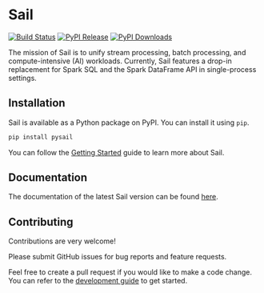 # Sail

[![Build Status](https://github.com/lakehq/sail/actions/workflows/build.yml/badge.svg?branch=main&event=push)](https://github.com/lakehq/sail/actions)
[![PyPI Release](https://img.shields.io/pypi/v/pysail)](https://pypi.org/project/pysail/)
[![PyPI Downloads](https://img.shields.io/pypi/dm/pysail.svg?label=PyPI%20Downloads)](https://pypi.org/project/pysail/)

The mission of Sail is to unify stream processing, batch processing, and compute-intensive (AI) workloads.
Currently, Sail features a drop-in replacement for Spark SQL and the Spark DataFrame API in single-process settings.

## Installation

Sail is available as a Python package on PyPI. You can install it using `pip`.

```bash
pip install pysail
```

You can follow the [Getting Started](https://docs.lakesail.com/sail/latest/guide/getting-started/) guide to learn more about Sail.

## Documentation

The documentation of the latest Sail version can be found [here](https://docs.lakesail.com/sail/latest/).

## Contributing

Contributions are very welcome!

Please submit GitHub issues for bug reports and feature requests.

Feel free to create a pull request if you would like to make a code change.
You can refer to the [development guide](https://docs.lakesail.com/sail/main/development/) to get started.
